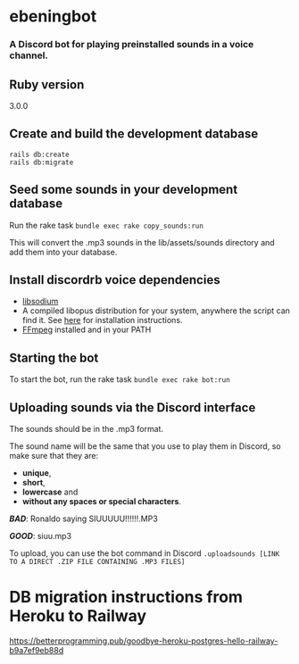 # ebeningbot
### A Discord bot for playing preinstalled sounds in a voice channel.

## Ruby version
3.0.0

## Create and build the development database
```
rails db:create
rails db:migrate
```

## Seed some sounds in your development database
Run the rake task `bundle exec rake copy_sounds:run`

This will convert the .mp3 sounds in the lib/assets/sounds directory and add them into your database.

## Install discordrb voice dependencies
* [libsodium](https://github.com/shardlab/discordrb/wiki/Installing-libsodium)
* A compiled libopus distribution for your system, anywhere the script can find it. See [here](https://github.com/shardlab/discordrb/wiki/Installing-libopus) for installation instructions.
* [FFmpeg](https://www.ffmpeg.org/download.html) installed and in your PATH

## Starting the bot
To start the bot, run the rake task `bundle exec rake bot:run`

## Uploading sounds via the Discord interface
The sounds should be in the .mp3 format. 

The sound name will be the same that you use to play them in Discord, so make sure that they are:
- **unique**, 
- **short**, 
- **lowercase** and
- **without any spaces or special characters**.

***BAD***: Ronaldo saying SIUUUUU!!!!!!.MP3

***GOOD***: siuu.mp3

To upload, you can use the bot command in Discord `.uploadsounds [LINK TO A DIRECT .ZIP FILE CONTAINING .MP3 FILES]`

# DB migration instructions from Heroku to Railway

https://betterprogramming.pub/goodbye-heroku-postgres-hello-railway-b9a7ef9eb88d
